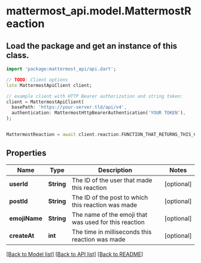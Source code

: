# mattermost_api.model.MattermostReaction

## Load the package and get an instance of this class.
```dart
import 'package:mattermost_api/api.dart';

// TODO: Client options
late MattermostApiClient client;

// example client with HTTP Bearer authorization and string token:
client = MattermostApiClient(
  basePath: 'https://your-server.tld/api/v4',
  authentication: MattermostHttpBearerAuthentication('YOUR TOKEN'),
);


MattermostReaction = await client.reaction.FUNCTION_THAT_RETURNS_THIS_CLASS();

```

## Properties
Name | Type | Description | Notes
------------ | ------------- | ------------- | -------------
**userId** | **String** | The ID of the user that made this reaction | [optional] 
**postId** | **String** | The ID of the post to which this reaction was made | [optional] 
**emojiName** | **String** | The name of the emoji that was used for this reaction | [optional] 
**createAt** | **int** | The time in milliseconds this reaction was made | [optional] 

[[Back to Model list]](../GENERATED_README.md#documentation-for-models) [[Back to API list]](../GENERATED_README.md#documentation-for-api-endpoints) [[Back to README]](../GENERATED_README.md)



